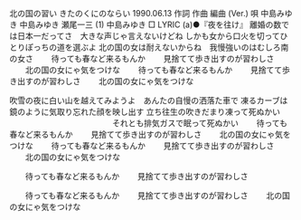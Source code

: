 北の国の習い
きたのくにのならい
1990.06.13
作詞  作曲  編曲 (Ver.)   唄
中島みゆき   中島みゆき   瀬尾一三 (1)
中島みゆき
□ LYRIC (a)●『夜を往け』
離婚の数では日本一だってさ　大きな声じゃ言えないけどね
しかも女から口火を切ってひとりぽっちの道を選ぶよ
北の国の女は耐えないからね　我慢強いのはむしろ南の女さ
　　待っても春など来るもんか
　　見捨てて歩き出すのが習わしさ
　　北の国の女にゃ気をつけな
　　待っても春など来るもんか
　　見捨てて歩き出すのが習わしさ
　　北の国の女にゃ気をつけな

吹雪の夜に白い山を越えてみようよ　あんたの自慢の洒落た車で
凍るカーブは鏡のように気取り忘れた顔を映し出す
立ち往生の吹きだまり凍って死ぬかい
　　　　　　　　　　　　　それとも排気ガスで眠って死ぬかい
　　待っても春など来るもんか
　　見捨てて歩き出すのが習わしさ
　　北の国の女にゃ気をつけな
　　待っても春など来るもんか
　　見捨てて歩き出すのが習わしさ
　　北の国の女にゃ気をつけな

　　待っても春など来るもんか
　　見捨てて歩き出すのが習わしさ

　　待っても春など来るもんか
　　見捨てて歩き出すのが習わしさ
　　北の国の女にゃ気をつけな